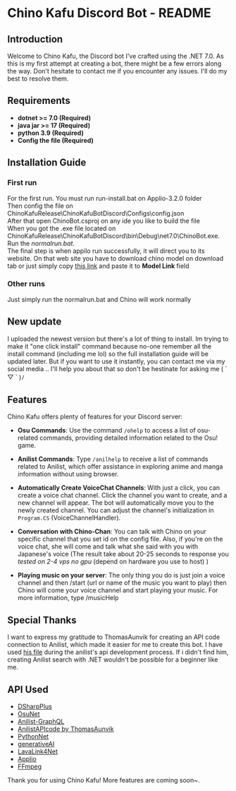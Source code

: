 # Chino Kafu Discord Bot - README

## Introduction

Welcome to Chino Kafu, the Discord bot I've crafted using the .NET 7.0. As this is my first attempt at creating a bot, there might be a few errors along the way. Don't hesitate to contact me if you encounter any issues. I'll do my best to resolve them.

## Requirements

- **dotnet >= 7.0 (Required)**
- **java jar >= 17 (Required)**
- **python 3.9 (Required)**
- **Config the file (Required)**

## Installation Guide

### First run
For the first run. You must run run-install.bat on Applio-3.2.0 folder <br>
Then config the file on ChinoKafuRelease\ChinoKafuBotDiscord\Configs\config.json <br>
After that open ChinoBot.csproj on any ide you like to build the file <br>
When you got the .exe file located on ChinoKafuRelease\ChinoKafuBotDiscord\bin\Debug\net7.0\ChinoBot.exe. Run the *normalrun.bat*. <br>
The final step is when appilo run successfully, it will direct you to its website. On that web site you have to download chino model on download tab or just simply copy [this link](https://huggingface.co/Timur04129/Chino-Kafuu/resolve/main/chino-kafuu.zip) and paste it to **Model Link** field

### Other runs
Just simply run the normalrun.bat and Chino will work normally

## New update
I uploaded the newest version but there's a lot of thing to install. Im trying to make it "one click install" command because no-one remember all the install command (including me lol) so the full installation guide will be updated later. But if you want to use it instantly, you can contact me via my social media .. I'll help you about that so don't be hestinate for asking me ( ´ ▽ ` )ﾉ

## Features

Chino Kafu offers plenty of features for your Discord server:

- **Osu Commands**: Use the command `/ohelp` to access a list of osu-related commands, providing detailed information related to the Osu! game.

- **Anilist Commands**: Type `/anilhelp` to receive a list of commands related to Anilist, which offer assistance in exploring anime and manga information without using browser.

- **Automatically Create VoiceChat Channels**: With just a click, you can create a voice chat channel. Click the channel you want to create, and a new channel will appear. The bot will automatically move you to the newly created channel. You can adjust the channel's initialization in `Program.CS` (VoiceChannelHandler).

- **Conversation with Chino-Chan**: You can talk with Chino on your specific channel that you set id on the config file. Also, if you're on the voice chat, she will come and talk what she said with you with Japanese's voice (The result take about 20-25 seconds to response you *tested on 2-4 vps no gpu* (depend on hardware you use to host) )

- **Playing music on your server**: The only thing you do is just join a voice channel and then /start (url or name of the music you want to play) then Chino will come your voice channel and start playing your music. For more information, type /musicHelp

## Special Thanks
I want to express my gratitude to ThomasAunvik for creating an API code connection to Anilist, which made it easier for me to create this bot. I have used [his file](https://github.com/ThomasAunvik/AnimeListBot/tree/master/AnimeListBot/Handler/API/Anilist) during the anilist's api development process. If i didn't find him, creating Anilist search with .NET wouldn't be possible for a beginner like me.

## API Used
- [DSharpPlus](https://github.com/DSharpPlus/DSharpPlus)
- [OsuNet](https://github.com/Blackcat76iT/OsuNet/tree/29571b5270b52c628a809225ce32c20573b65a3b)
- [Anilist-GraphQL](https://github.com/AniList/ApiV2-GraphQL-Docs)
- [AnilistAPIcode by ThomasAunvik](https://github.com/ThomasAunvik/AnimeListBot/tree/master?fbclid=IwAR0mYkNMSCsnxpXPIj2hAERlldHlDFkRP1X8gxDB4zaHIncZaV5jcFXEAe8)
- [PythonNet](https://github.com/pythonnet/pythonnet)
- [generativeAI](https://github.com/google/generative-ai-docs)
- [LavaLink4Net](https://github.com/angelobreuer/Lavalink4NET)
- [Applio](https://github.com/IAHispano/Applio)
- [FFmpeg](https://github.com/FFmpeg/FFmpeg)

Thank you for using Chino Kafu! More features are coming soon~.
